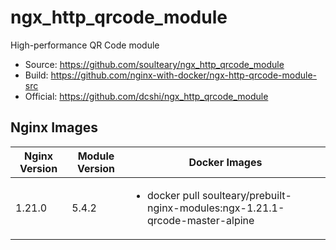 # ngx_http_qrcode_module

High-performance QR Code module

- Source: https://github.com/soulteary/ngx_http_qrcode_module
- Build: https://github.com/nginx-with-docker/ngx-http-qrcode-module-src
- Official: https://github.com/dcshi/ngx_http_qrcode_module
## Nginx Images

<table>
    <thead>
        <tr>
            <th>Nginx Version</th>
            <th>Module Version</th>
            <th>Docker Images</th>
        </tr>
    </thead>
    <tbody>
        <tr>
            <td>1.21.0</td>
            <td>5.4.2</td>
            <td><ul>
                <!-- <li>docker pull soulteary/prebuilt-nginx-modules:ngx-1.21.1-qrcode-master</li> -->
                <li>docker pull soulteary/prebuilt-nginx-modules:ngx-1.21.1-qrcode-master-alpine</li>
            </ul></td>
        </tr>
    </tbody>
</table>